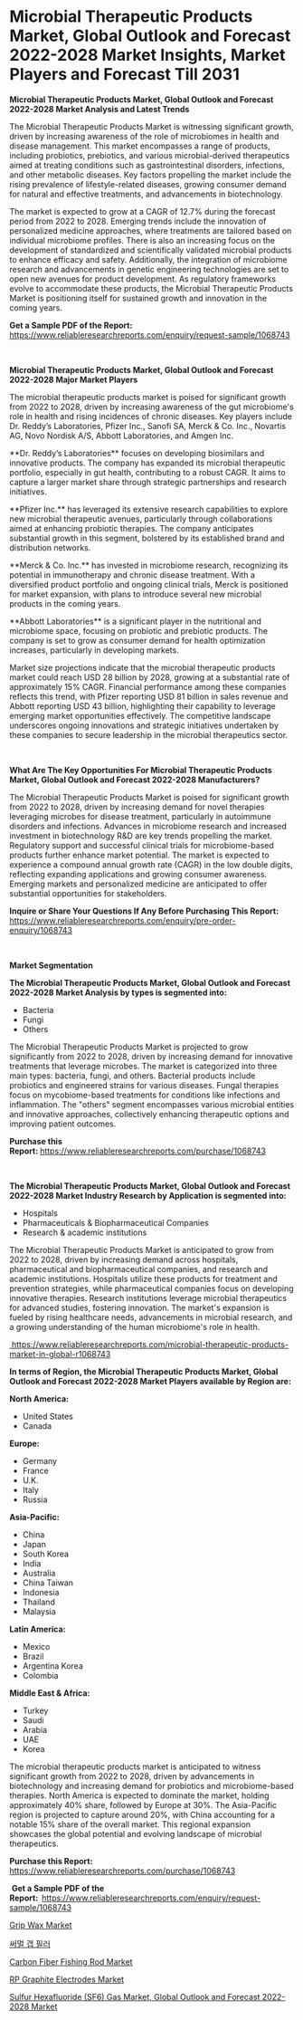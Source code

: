 <p><h1>Microbial Therapeutic Products Market, Global Outlook and Forecast 2022-2028 Market Insights, Market Players and Forecast Till 2031</h1></p><p><strong>Microbial Therapeutic Products Market, Global Outlook and Forecast 2022-2028 Market Analysis and Latest Trends</strong></p>
<p><p>The Microbial Therapeutic Products Market is witnessing significant growth, driven by increasing awareness of the role of microbiomes in health and disease management. This market encompasses a range of products, including probiotics, prebiotics, and various microbial-derived therapeutics aimed at treating conditions such as gastrointestinal disorders, infections, and other metabolic diseases. Key factors propelling the market include the rising prevalence of lifestyle-related diseases, growing consumer demand for natural and effective treatments, and advancements in biotechnology.</p><p>The market is expected to grow at a CAGR of 12.7% during the forecast period from 2022 to 2028. Emerging trends include the innovation of personalized medicine approaches, where treatments are tailored based on individual microbiome profiles. There is also an increasing focus on the development of standardized and scientifically validated microbial products to enhance efficacy and safety. Additionally, the integration of microbiome research and advancements in genetic engineering technologies are set to open new avenues for product development. As regulatory frameworks evolve to accommodate these products, the Microbial Therapeutic Products Market is positioning itself for sustained growth and innovation in the coming years.</p></p>
<p><strong>Get a Sample PDF of the Report:&nbsp;</strong> <a href="https://www.reliableresearchreports.com/enquiry/request-sample/1068743">https://www.reliableresearchreports.com/enquiry/request-sample/1068743</a></p>
<p>&nbsp;</p>
<p><strong>Microbial Therapeutic Products Market, Global Outlook and Forecast 2022-2028 Major Market Players</strong></p>
<p><p>The microbial therapeutic products market is poised for significant growth from 2022 to 2028, driven by increasing awareness of the gut microbiome's role in health and rising incidences of chronic diseases. Key players include Dr. Reddy’s Laboratories, Pfizer Inc., Sanofi SA, Merck & Co. Inc., Novartis AG, Novo Nordisk A/S, Abbott Laboratories, and Amgen Inc.</p><p>**Dr. Reddy’s Laboratories** focuses on developing biosimilars and innovative products. The company has expanded its microbial therapeutic portfolio, especially in gut health, contributing to a robust CAGR. It aims to capture a larger market share through strategic partnerships and research initiatives.</p><p>**Pfizer Inc.** has leveraged its extensive research capabilities to explore new microbial therapeutic avenues, particularly through collaborations aimed at enhancing probiotic therapies. The company anticipates substantial growth in this segment, bolstered by its established brand and distribution networks.</p><p>**Merck & Co. Inc.** has invested in microbiome research, recognizing its potential in immunotherapy and chronic disease treatment. With a diversified product portfolio and ongoing clinical trials, Merck is positioned for market expansion, with plans to introduce several new microbial products in the coming years.</p><p>**Abbott Laboratories** is a significant player in the nutritional and microbiome space, focusing on probiotic and prebiotic products. The company is set to grow as consumer demand for health optimization increases, particularly in developing markets.</p><p>Market size projections indicate that the microbial therapeutic products market could reach USD 28 billion by 2028, growing at a substantial rate of approximately 15% CAGR. Financial performance among these companies reflects this trend, with Pfizer reporting USD 81 billion in sales revenue and Abbott reporting USD 43 billion, highlighting their capability to leverage emerging market opportunities effectively. The competitive landscape underscores ongoing innovations and strategic initiatives undertaken by these companies to secure leadership in the microbial therapeutics sector.</p></p>
<p>&nbsp;</p>
<p><strong>What Are The Key Opportunities For Microbial Therapeutic Products Market, Global Outlook and Forecast 2022-2028 Manufacturers?</strong></p>
<p><p>The Microbial Therapeutic Products Market is poised for significant growth from 2022 to 2028, driven by increasing demand for novel therapies leveraging microbes for disease treatment, particularly in autoimmune disorders and infections. Advances in microbiome research and increased investment in biotechnology R&D are key trends propelling the market. Regulatory support and successful clinical trials for microbiome-based products further enhance market potential. The market is expected to experience a compound annual growth rate (CAGR) in the low double digits, reflecting expanding applications and growing consumer awareness.  Emerging markets and personalized medicine are anticipated to offer substantial opportunities for stakeholders.</p></p>
<p><strong>Inquire or Share Your Questions If Any Before Purchasing This Report:</strong> <a href="https://www.reliableresearchreports.com/enquiry/pre-order-enquiry/1068743">https://www.reliableresearchreports.com/enquiry/pre-order-enquiry/1068743</a></p>
<p>&nbsp;</p>
<p><strong>Market Segmentation</strong></p>
<p><strong>The Microbial Therapeutic Products Market, Global Outlook and Forecast 2022-2028 Market Analysis by types is segmented into:</strong></p>
<p><ul><li>Bacteria</li><li>Fungi</li><li>Others</li></ul></p>
<p><p>The Microbial Therapeutic Products Market is projected to grow significantly from 2022 to 2028, driven by increasing demand for innovative treatments that leverage microbes. The market is categorized into three main types: bacteria, fungi, and others. Bacterial products include probiotics and engineered strains for various diseases. Fungal therapies focus on mycobiome-based treatments for conditions like infections and inflammation. The "others" segment encompasses various microbial entities and innovative approaches, collectively enhancing therapeutic options and improving patient outcomes.</p></p>
<p><strong>Purchase this Report:&nbsp;</strong><a href="https://www.reliableresearchreports.com/purchase/1068743">https://www.reliableresearchreports.com/purchase/1068743</a></p>
<p>&nbsp;</p>
<p><strong>The Microbial Therapeutic Products Market, Global Outlook and Forecast 2022-2028 Market Industry Research by Application is segmented into:</strong></p>
<p><ul><li>Hospitals</li><li>Pharmaceuticals & Biopharmaceutical Companies</li><li>Research & academic institutions</li></ul></p>
<p><p>The Microbial Therapeutic Products Market is anticipated to grow from 2022 to 2028, driven by increasing demand across hospitals, pharmaceutical and biopharmaceutical companies, and research and academic institutions. Hospitals utilize these products for treatment and prevention strategies, while pharmaceutical companies focus on developing innovative therapies. Research institutions leverage microbial therapeutics for advanced studies, fostering innovation. The market's expansion is fueled by rising healthcare needs, advancements in microbial research, and a growing understanding of the human microbiome's role in health.</p></p>
<p><a href="https://www.reliableresearchreports.com/microbial-therapeutic-products-market-in-global-r1068743">&nbsp;https://www.reliableresearchreports.com/microbial-therapeutic-products-market-in-global-r1068743</a></p>
<p><strong>In terms of Region, the Microbial Therapeutic Products Market, Global Outlook and Forecast 2022-2028 Market Players available by Region are:</strong></p>
<p>
    <p> <strong> North America: </strong>
        <ul>
            <li>United States</li>
            <li>Canada</li>
        </ul>
        </p> 
    <p> <strong> Europe: </strong>
        <ul>
            <li>Germany</li>
            <li>France</li>
            <li>U.K.</li>
            <li>Italy</li>
            <li>Russia</li>
        </ul>
        </p> 
    <p> <strong> Asia-Pacific: </strong>
        <ul>
            <li>China</li>
            <li>Japan</li>
            <li>South Korea</li>
            <li>India</li>
            <li>Australia</li>
            <li>China Taiwan</li>
            <li>Indonesia</li>
            <li>Thailand</li>
            <li>Malaysia</li>
        </ul>
        </p> 
    <p> <strong> Latin America: </strong>
        <ul>
            <li>Mexico</li>
            <li>Brazil</li>
            <li>Argentina Korea</li>
            <li>Colombia</li>
        </ul>
        </p> 
    <p> <strong> Middle East & Africa: </strong>
        <ul>
            <li>Turkey</li>
            <li>Saudi</li>
            <li>Arabia</li>
            <li>UAE</li>
            <li>Korea</li>
        </ul>
    </p>
    </p>
<p><p>The microbial therapeutic products market is anticipated to witness significant growth from 2022 to 2028, driven by advancements in biotechnology and increasing demand for probiotics and microbiome-based therapies. North America is expected to dominate the market, holding approximately 40% share, followed by Europe at 30%. The Asia-Pacific region is projected to capture around 20%, with China accounting for a notable 15% share of the overall market. This regional expansion showcases the global potential and evolving landscape of microbial therapeutics.</p></p>
<p><strong>Purchase this Report: </strong><a href="https://www.reliableresearchreports.com/purchase/1068743">https://www.reliableresearchreports.com/purchase/1068743</a></p>
<p>&nbsp;<strong>Get a Sample PDF of the Report:&nbsp;&nbsp;</strong><a href="https://www.reliableresearchreports.com/enquiry/request-sample/1068743">https://www.reliableresearchreports.com/enquiry/request-sample/1068743</a></p>
<p><strong></strong></p>
<p><p><a href="https://issuu.com/reportprime-2/docs/grip-wax-market-size-2030.pptx_a9e315db18e1ea">Grip Wax Market</a></p><p><a href="https://medium.com/@fernandotryo5lson96765/thermal-gap-filler-market-%EC%9D%98-%EA%B8%80%EB%A1%9C%EB%B2%8C-%EC%8B%9C%EC%9E%A5-%EA%B0%9C%EC%9A%94%EB%8A%94-%EC%A0%84-%EC%84%B8%EA%B3%84-%EB%B0%8F-%EC%A3%BC%EC%9A%94-%EC%8B%9C%EC%9E%A5%EC%9D%98-%EC%82%B0%EC%97%85%EC%97%90-%EC%98%81%ED%96%A5%EC%9D%84-%EB%AF%B8%EC%B9%98%EB%8A%94-%EC%A3%BC%EC%9A%94-%ED%8A%B8%EB%A0%8C%EB%93%9C%EC%97%90-%EB%8C%80%ED%95%9C-%EB%8F%85%ED%8A%B9%ED%95%9C-%EA%B4%80%EC%A0%90%EC%9D%84-%EC%A0%9C%EA%B3%B5%ED%95%A9%EB%8B%88%EB%8B%A4-286e37895ab1">써멀 갭 필러</a></p><p><a href="https://www.linkedin.com/pulse/carbon-fiber-fishing-rod-market-analysis-report-global-tlj9f?trackingId=U8qnXR7RTlm7hKJUnkaMoQ%3D%3D">Carbon Fiber Fishing Rod Market</a></p><p><a href="https://issuu.com/reportprime-2/docs/rp-graphite-electrodes-market-size-_287e6e1c9e15cd">RP Graphite Electrodes Market</a></p><p><a href="https://github.com/ygfu6u/Market-Research-Report-List-1/blob/main/sulfur-hexafluoride-sf6-gas-market-global-outlook-and-forecast-2022-2028-market.md">Sulfur Hexafluoride (SF6) Gas Market, Global Outlook and Forecast 2022-2028 Market</a></p></p>